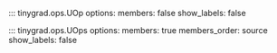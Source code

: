 ::: tinygrad.ops.UOp
    options:
        members: false
        show_labels: false

::: tinygrad.ops.UOps
    options:
        members: true
        members_order: source
        show_labels: false
